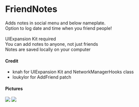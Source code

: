 # FriendNotes
Adds notes in social menu and below nameplate.<br>
Option to log date and time when you friend people!<br>
<br>
UIExpansion Kit required<br>
You can add notes to anyone, not just friends<br>
Notes are saved locally on your computer<br>
#### Credit
* knah for UIExpansion Kit and NetworkManagerHooks class
* loukylor for AddFriend patch

#### Pictures
![](https://i.ibb.co/5858tpJ/2021-06-14-18-39-12.png)
![](https://i.ibb.co/bL2fDjG/2021-05-22-21-22-31.png)

